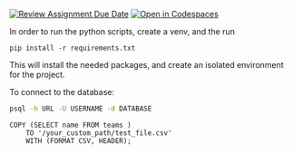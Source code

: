 [![Review Assignment Due Date](https://classroom.github.com/assets/deadline-readme-button-24ddc0f5d75046c5622901739e7c5dd533143b0c8e959d652212380cedb1ea36.svg)](https://classroom.github.com/a/7JP64vQQ)
[![Open in Codespaces](https://classroom.github.com/assets/launch-codespace-7f7980b617ed060a017424585567c406b6ee15c891e84e1186181d67ecf80aa0.svg)](https://classroom.github.com/open-in-codespaces?assignment_repo_id=13712472)

In order to run the python scripts, create a venv, and the run 
```
pip install -r requirements.txt
```

This will install the needed packages, and create an isolated environment for the project.

To connect to the database:
```bash
psql -h URL -U USERNAME -d DATABASE
```


```
COPY (SELECT name FROM teams )
    TO '/your_custom_path/test_file.csv'
    WITH (FORMAT CSV, HEADER);
```